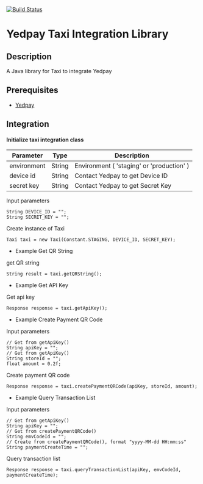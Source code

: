 [![Build Status](https://travis-ci.org/yedpay/taxi-integration.svg?branch=mater)](https://travis-ci.org/yedpay/taxi-integration)

# Yedpay Taxi Integration Library

## Description

A Java library for Taxi to integrate Yedpay

## Prerequisites
* [Yedpay](https://www.yedpay.com/)

## Integration

#### Initialize taxi integration class
| Parameter | Type | Description |
| --- | --- | --- |
| environment | String | Environment ( 'staging' or 'production' )|
| device id | String | Contact Yedpay to get Device ID|
| secret key | String | Contact Yedpay to get Secret Key|

Input parameters

    String DEVICE_ID = "";		
    String SECRET_KEY = "";

Create instance of Taxi

	Taxi taxi = new Taxi(Constant.STAGING, DEVICE_ID, SECRET_KEY);
	
* Example Get QR String

get QR string

	String result = taxi.getQRString();
	
* Example Get API Key

Get api key

	Response response = taxi.getApiKey();
	
* Example Create Payment QR Code

Input parameters

	// Get from getApiKey()
	String apiKey = "";
	// Get from getApiKey()
	String storeId = "";
	float amount = 0.2f;
	
	
Create payment QR code

	Response response = taxi.createPaymentQRCode(apiKey, storeId, amount);


* Example Query Transaction List

Input parameters

	// Get from getApiKey()
	String apiKey = "";
	// Get from createPaymentQRCode()	
	String emvCodeId = "";
	// Create from createPaymentQRCode(), format "yyyy-MM-dd HH:mm:ss"
	String paymentCreateTime = "";	
	
	
Query transaction list

	Response response = taxi.queryTransactionList(apiKey, emvCodeId, paymentCreateTime);
	
